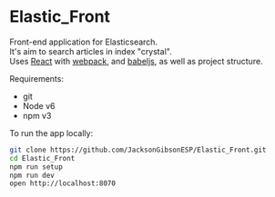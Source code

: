 # Elastic_Front

Front-end application for Elasticsearch.<br/>
It's aim to search articles in index "crystal".<br/>
Uses [React] with [webpack], and [babeljs], as well as project structure.


Requirements:
- git
- Node v6
- npm v3

To run the app locally:

```bash
git clone https://github.com/JacksonGibsonESP/Elastic_Front.git
cd Elastic_Front
npm run setup
npm run dev
open http://localhost:8070
```

[React]: http://facebook.github.io/react/
[webpack]: http://webpack.github.io/
[babeljs]: https://babeljs.io/
